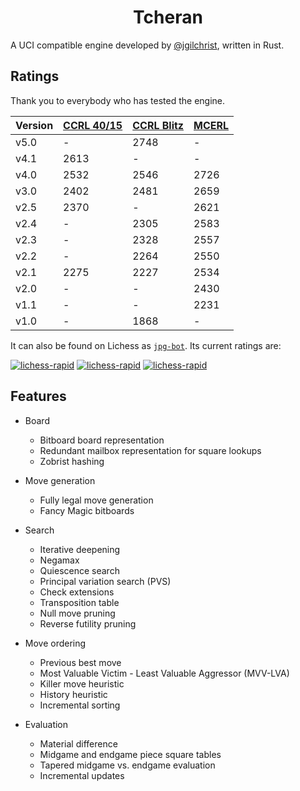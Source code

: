 # <div align="center">Tcheran</div>

A UCI compatible engine developed by [@jgilchrist](https://github.com/jgilchrist), written in Rust.

## Ratings

Thank you to everybody who has tested the engine.

| Version | [CCRL 40/15][ccrl-ltc] | [CCRL Blitz][ccrl-blitz] | [MCERL][mcerl] |
| ------- | ---------------------- | -------------------------|----------------|
| v5.0    | -                      | 2748                     | -              |
| v4.1    | 2613                   | -                        | -              |
| v4.0    | 2532                   | 2546                     | 2726           |
| v3.0    | 2402                   | 2481                     | 2659           |
| v2.5    | 2370                   | -                        | 2621           |
| v2.4    | -                      | 2305                     | 2583           |
| v2.3    | -                      | 2328                     | 2557           |
| v2.2    | -                      | 2264                     | 2550           |
| v2.1    | 2275                   | 2227                     | 2534           |
| v2.0    | -                      | -                        | 2430           |
| v1.1    | -                      | -                        | 2231           |
| v1.0    | -                      | 1868                     | -              |

[ccrl-ltc]: https://computerchess.org.uk/ccrl/4040/
[ccrl-blitz]: https://computerchess.org.uk/ccrl/404/
[mcerl]: https://www.chessengeria.eu/mcerl

It can also be found on Lichess as [`jpg-bot`](https://lichess.org/@/jpg-bot). Its current ratings are:

[![lichess-rapid](https://lichess-shield.vercel.app/api?username=jpg-bot&format=bullet)](https://lichess.org/@/jpg-bot/perf/bullet)
[![lichess-rapid](https://lichess-shield.vercel.app/api?username=jpg-bot&format=blitz)](https://lichess.org/@/jpg-bot/perf/blitz)
[![lichess-rapid](https://lichess-shield.vercel.app/api?username=jpg-bot&format=rapid)](https://lichess.org/@/jpg-bot/perf/rapid)

## Features

* Board
    * Bitboard board representation
    * Redundant mailbox representation for square lookups
    * Zobrist hashing

* Move generation
    * Fully legal move generation
    * Fancy Magic bitboards

* Search
    * Iterative deepening
    * Negamax
    * Quiescence search
    * Principal variation search (PVS)
    * Check extensions
    * Transposition table
    * Null move pruning
    * Reverse futility pruning

* Move ordering
    * Previous best move
    * Most Valuable Victim - Least Valuable Aggressor (MVV-LVA)
    * Killer move heuristic
    * History heuristic
    * Incremental sorting

* Evaluation
    * Material difference
    * Midgame and endgame piece square tables
    * Tapered midgame vs. endgame evaluation
    * Incremental updates
